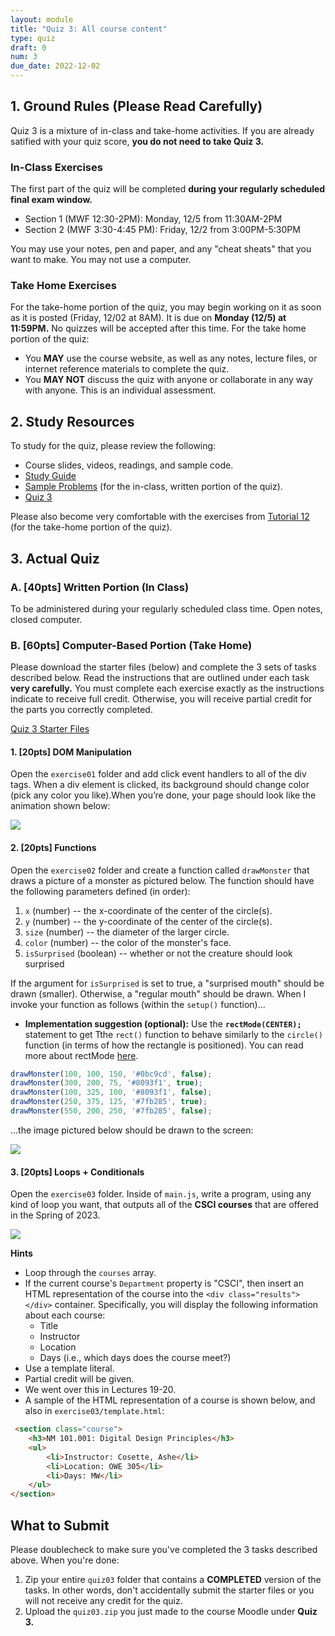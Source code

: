 ```yaml
---
layout: module
title: "Quiz 3: All course content"
type: quiz
draft: 0
num: 3
due_date: 2022-12-02
---
```



<style>
    .warning {
        border-left: solid 5px #990000;
        background-color: #99000033;
    }
    .warning p {
        color: #990000 !important;
    }

    .rules {
        border-left: solid 5px #4298B5;
        padding-left: 15px;
    }

    img.medium {
        max-width: 550px;
    }

</style>

## 1. Ground Rules (Please Read Carefully)
Quiz 3 is a mixture of in-class and take-home activities. If you are already satified with your quiz score, **you do not need to take Quiz 3.**
 
### In-Class Exercises
The first part of the quiz will be completed **during your regularly scheduled final exam window.** 

* Section 1 (MWF 12:30-2PM): Monday, 12/5 from 11:30AM-2PM
* Section 2 (MWF 3:30-4:45 PM): Friday, 12/2 from 3:00PM-5:30PM

You may use your notes, pen and paper, and any "cheat sheats" that you want to make. You may not use a computer. 

### Take Home Exercises
For the take-home portion of the quiz, you may begin working on it as soon as it is posted (Friday, 12/02 at 8AM). It is due on **Monday (12/5) at 11:59PM.** No quizzes will be accepted after this time.  For the take home portion of the quiz:

* You **MAY** use the course website, as well as any notes, lecture files, or internet reference materials to complete the quiz.
* You **MAY NOT** discuss the quiz with anyone or collaborate in any way with anyone. This is an individual assessment. 

## 2. Study Resources
To study for the quiz, please review the following:
* Course slides, videos, readings, and sample code.
* <a href="https://docs.google.com/document/d/1mXB25SyI29fQJAZzvKZthITJbmSjcBAqJTPrSUo-ZOo/edit?usp=sharing" target="_blank">Study Guide</a>
* <a href="https://docs.google.com/document/d/1m2GEY24tFEKS-dF_-RdwV9KygkTGIr1gV7zVlabpjG4/edit?usp=sharing" target="_blank">Sample Problems</a> (for the in-class, written portion of the quiz).
* [Quiz 3](quiz-03)

Please also become very comfortable with the exercises from [Tutorial 12](../assignments/tutorial12) (for the take-home portion of the quiz).

## 3. Actual Quiz

### A. [40pts] Written Portion (In Class) 
To be administered during your regularly scheduled class time. Open notes, closed computer.

### B. [60pts] Computer-Based Portion (Take Home)
Please download the starter files (below) and complete the 3 sets of tasks described below. Read the instructions that are outlined under each task **very carefully.** You must complete each exercise exactly as the instructions indicate to receive full credit. Otherwise, you will receive partial credit for the parts you correctly completed.

<a href="/fall2022/course-files/quizzes/quiz03.zip" class="nu-button">Quiz 3 Starter Files <i class="fas fa-download"></i></a>

#### 1. [20pts] DOM Manipulation 
Open the `exercise01` folder and add click event handlers to all of the div tags. When a div element is clicked, its background should change color (pick any color you like).When you’re done, your page should look like the animation shown below:


<img class="medium frame" src="/fall2022/assets/images/quizzes/quiz03/exercise01.gif" />


#### 2. [20pts] Functions
Open the `exercise02` folder and create a function called `drawMonster` that draws a picture of a monster as pictured below. The function should have the following parameters defined (in order):
1. `x` (number) -- the x-coordinate of the center of the circle(s).
2. `y` (number) -- the y-coordinate of the center of the circle(s).
3. `size` (number) -- the diameter of the larger circle. 
4. `color` (number) -- the color of the monster's face.
5. `isSurprised` (boolean) -- whether or not the creature should look surprised

If the argument for `isSurprised` is set to true, a "surprised mouth" should be drawn (smaller). Otherwise, a "regular mouth" should be drawn. When I invoke your function as follows (within the `setup()` function)...

* **Implementation suggestion (optional):** Use the **`rectMode(CENTER);`** statement to get Tthe `rect()` function to behave similarly to the `circle()` function (in terms of how the rectangle is positioned). You can read more about rectMode <a href="https://p5js.org/reference/#/p5/rectMode" target="_blank">here</a>. 

```js
drawMonster(100, 100, 150, '#0bc9cd', false);
drawMonster(300, 200, 75, '#8093f1', true);
drawMonster(100, 325, 100, '#8093f1', false);
drawMonster(250, 375, 125, '#7fb285', true);
drawMonster(550, 200, 250, '#7fb285', false);
```

...the image pictured below should be drawn to the screen:

<img class="medium frame" src="/fall2022/assets/images/quizzes/quiz03/exercise02.png" />


#### 3. [20pts] Loops + Conditionals

Open the `exercise03` folder. Inside of `main.js`, write a program, using any kind of loop you want, that outputs all of the **CSCI courses** that are offered in the Spring of 2023. 

<img class="large frame" src="/fall2022/assets/images/quizzes/quiz03/exercise03.png" />

**Hints**
* Loop through the `courses` array.
* If the current course's `Department` property is "CSCI", then insert an HTML representation of the course into the `<div class="results"></div>` container. Specifically, you will display the following information about each course:
    * Title
    * Instructor
    * Location
    * Days (i.e., which days does the course meet?)
* Use a template literal. 
* Partial credit will be given.
* We went over this in Lectures 19-20.
* A sample of the HTML representation of a course is shown below, and also in `exercise03/template.html`:

```html
 <section class="course">
    <h3>NM 101.001: Digital Design Principles</h3>
    <ul>
        <li>Instructor: Cosette, Ashe</li>
        <li>Location: OWE 305</li>
        <li>Days: MW</li>
    </ul>
</section>
```

## What to Submit
Please doublecheck to make sure you've completed the 3 tasks described above. When you're done:

1. Zip your entire `quiz03` folder that contains a **COMPLETED** version of the tasks. In other words, don't accidentally submit the starter files or you will not receive any credit for the quiz.
2. Upload the `quiz03.zip` you just made to the course Moodle under **Quiz 3.**